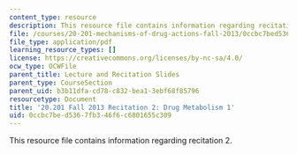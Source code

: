 ```yaml
---
content_type: resource
description: This resource file contains information regarding recitation 2.
file: /courses/20-201-mechanisms-of-drug-actions-fall-2013/0ccbc7bed5367fb346f6c6801655c309_MIT20_201F13_R2_dmeta1.pdf
file_type: application/pdf
learning_resource_types: []
license: https://creativecommons.org/licenses/by-nc-sa/4.0/
ocw_type: OCWFile
parent_title: Lecture and Recitation Slides
parent_type: CourseSection
parent_uid: b3b11dfa-cd78-c832-bea1-3ebf68f85796
resourcetype: Document
title: '20.201 Fall 2013 Recitation 2: Drug Metabolism 1'
uid: 0ccbc7be-d536-7fb3-46f6-c6801655c309
---
```

This resource file contains information regarding recitation 2.